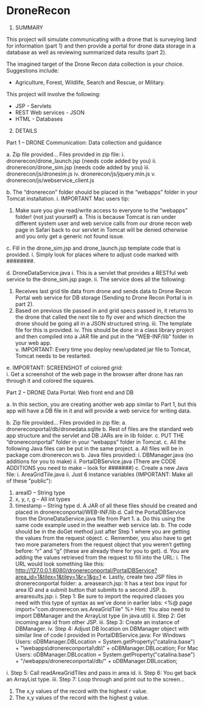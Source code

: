 # DroneRecon
1.	SUMMARY

This project will simulate communicating with a drone that is surveying land for information (part 1) and then provide a portal for drone data storage in a database as well as reviewing summarized data results (part 2).  

The imagined target of the Drone Recon data collection is your choice.  Suggestions include:
-	Agriculture, Forest, Wildlife, Search and Rescue, or Military.

This project will involve the following:
-	JSP			- Servlets
-	REST Web services	- JSON
-	HTML			- Databases

2.	DETAILS

Part 1 – DRONE Communication: Data collection and guidance

a.	Zip file provided… Files provided in zip file:
i.	dronerecon/drone_launch.jsp (needs code added by you)
ii.	dronerecon/drone_sim.jsp (needs code added by you)
iii.	dronerecon/js/dronesim.js
iv.	dronerecon/js/jquery.min.js
v.	dronerecon/js/webservice_client.js

b.	The “dronerecon” folder should be placed in the “webapps” folder in your Tomcat installation.
i.	IMPORTANT Mac users tip:
1.	Make sure you give read/write access to everyone to the “webapps” folder! (not just yourself)
a.	This is because Tomcat is ran under different system user and web service calls from our drone recon web page in Safari back to our servlet in Tomcat will be denied otherwise and you only get a generic not found issue.

c.	Fill in the drone_sim.jsp and drone_launch.jsp template code that is provided.
i.	Simply look for places where to adjust code marked with ########.

d.	DroneDataService.java
i.	This is a servlet that provides a RESTful web service to the drone_sim.jsp page.
ii.	The service does all the following:
1.	Receives last grid tile data from drone and sends data to Drone Recon Portal web service for DB storage (Sending to Drone Recon Portal is in part 2).
2.	Based on previous tile passed in and grid specs passed in, it returns to the drone that called the next tile to fly over and which direction the drone should be going all in a JSON structured string.
iii.	The template file for this is provided.
iv.	This should be done in a class library project and then compiled into a JAR file and put in the “WEB-INF/lib” folder in your web app.  
v.	IMPORTANT: Every time you deploy new/updated jar file to Tomcat, Tomcat needs to be restarted.

e.	IMPORTANT:  SCREENSHOT of colored grid:  
i.	Get a screenshot of the web page in the browser after drone has ran through it and colored the squares.


Part 2 – DRONE Data Portal: Web front end and DB 

a.	In this section, you are creating another web app similar to Part 1, but this app will have a DB file in it and will provide a web service for writing data.

b.	Zip file provided… Files provided in zip file:
a.	dronereconportal/db/dronedata.sqlite
b.	Rest of files are the standard web app structure and the servlet and DB JARs are in lib folder.
c.	PUT THE “dronereconportal” folder in your “webapps” folder in Tomcat.
c.	All the following Java files can be put in the same project.
a.	All files will be in package com.dronerecon.ws
b.	Java files provided:
i.	DBManager.java (no additions for you to make)
ii.	PortalDBService.java (There are CODE ADDITIONS you need to make – look for #######)
c.	Create a new Java file:
i.	AreaGridTile.java
ii.	Just 6 instance variables (IMPORTANT: Make all of these "public"):
1.	areaID – String type
2.	x, y, r, g – All int types
3.	timestamp – String type
d.	A JAR of all these files should be created and placed in dronereconportal/WEB-INF/lib
d.	Call the PortalDBService from the DroneDataService.java file from Part 1.
a.	Do this using the same code example used in the weather web service lab.
b.	The code should be in the doGet method just after Step 1 where you are getting the values from the request object.
c.	Remember, you also have to get two more parameters from the request object that you weren’t getting before: “r” and “g” (these are already there for you to get).
d.	You are adding the values retrieved from the request to fill into the URL:
i.	The URL would look something like this:
http://127.0.0.1:8080/dronereconportal/PortalDBService?area_id=1&tilex=1&tiley=1&r=1&g=1
e.	Lastly, create two JSP files in dronereconportal folder:
a.	areasearch.jsp:  It has a text box input for area ID and a submit button that submits to a second JSP.
b.	arearesults.jsp: 
i.	Step 1:  Be sure to import the required classes you need with this type of syntax as we’ve done in earlier labs:
<%@ page import="com.dronerecon.ws.AreaGridTile" %>
Hint: You also need to import DBManager and the ArrayList type (in java.util)
ii.	Step 2:  Get incoming area id from other JSP.
iii.	Step 3:  Create an instance of DBManager.
iv.	Step 4:  Adjust DB location on DBManager object with similar line of code I provided in PortalDBService.java:
For Windows Users:
oDBManager.DBLocation = System.getProperty("catalina.base") +              "\\webapps\\dronereconportal\\db\\" + oDBManager.DBLocation;
				For Mac Users: 
oDBManager.DBLocation = System.getProperty("catalina.base") +              "/webapps/dronereconportal/db/" + oDBManager.DBLocation;


i.	Step 5:  Call readAreaGridTiles and pass in area id.
ii.	Step 6:  You get back an ArrayList<AreaGridTile> type.
iii.	Step 7:  Loop through and print out to the screen…
1.	The x,y values of the record with the highest r value.
2.	The x,y values of the record with the highest g value.

